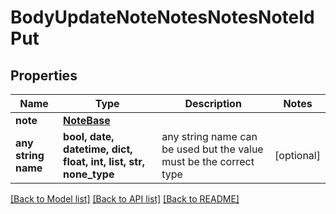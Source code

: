 # BodyUpdateNoteNotesNotesNoteIdPut


## Properties
Name | Type | Description | Notes
------------ | ------------- | ------------- | -------------
**note** | [**NoteBase**](NoteBase.md) |  | 
**any string name** | **bool, date, datetime, dict, float, int, list, str, none_type** | any string name can be used but the value must be the correct type | [optional]

[[Back to Model list]](../README.md#documentation-for-models) [[Back to API list]](../README.md#documentation-for-api-endpoints) [[Back to README]](../README.md)


